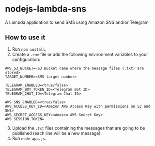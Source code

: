 # nodejs-lambda-sns
A Lambda application to send SMS using Amazon SNS and/or Telegram

## How to use it
1) Run `npm install`.
2) Create a `.env` file or add the following environment variables to your configuration:
```
AWS_S3_BUCKET=<S3 Bucket name where the message files (.txt) are stored>
TARGET_NUMBER=<SMS target number>

TELEGRAM_ENABLED=<true/false>
TELEGRAM_BOT_TOKEN_ID=<Telegram Bot ID>
TELEGRAM_CHAT_ID=<Telegram Chat ID>

AWS_SNS_ENABLED=<true/false>
AWS_ACCESS_KEY_ID=<Amazon AWS Access Key with permissions on S3 and SNS>
AWS_SECRET_ACCESS_KEY=<Amazon AWS Secret Key>
AWS_SESSION_TOKEN=
```
3) Upload the `.txt` files containing the messages that are going to be published (each line will be a new message).
4) Run `node app.js`.
